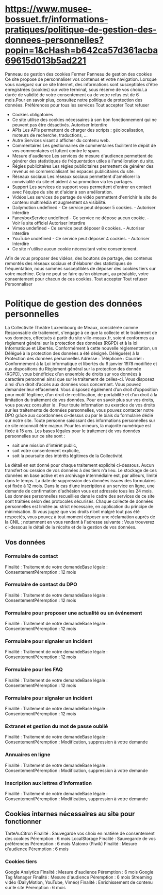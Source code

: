 # https://www.musee-bossuet.fr/informations-pratiques/politique-de-gestion-des-donnees-personnelles?popin=1&cHash=b642ca57d361acba69615d013b5ad221

Panneau de gestion des cookies
Fermer 
Panneau de gestion des cookies
Ce site propose de personnaliser vos contenus et votre navigation. Lorsque vous naviguez sur ce site Internet, des informations sont susceptibles d'être enregistrées (cookies) sur votre terminal, sous réserve de vos choix.La durée de validité de votre consentement ou de votre refus est de 6 mois.Pour en savoir plus, consultez notre politique de protection des données.
Préférences pour tous les services
Tout accepter Tout refuser 
 * Cookies obligatoires
 * Ce site utilise des cookies nécessaires à son bon fonctionnement qui ne peuvent pas être désactivés.
Autoriser Interdire 
 * APIs
Les APIs permettent de charger des scripts : géolocalisation, moteurs de recherche, traductions, ... 
 * Autre
Services visant à afficher du contenu web. 
 * Commentaires
Les gestionnaires de commentaires facilitent le dépôt de vos commentaires et luttent contre le spam. 
 * Mesure d'audience
Les services de mesure d'audience permettent de générer des statistiques de fréquentation utiles à l'amélioration du site. 
 * Régies publicitaires
Les régies publicitaires permettent de générer des revenus en commercialisant les espaces publicitaires du site. 
 * Réseaux sociaux
Les réseaux sociaux permettent d'améliorer la convivialité du site et aident à sa promotion via les partages. 
 * Support
Les services de support vous permettent d'entrer en contact avec l'équipe du site et d'aider à son amélioration. 
 * Vidéos
Les services de partage de vidéo permettent d'enrichir le site de contenu multimédia et augmentent sa visibilité. 
 * Dailymotion undefined - Ce service peut déposer 5 cookies. - 
Autoriser Interdire 
 * FancyboxService undefined - Ce service ne dépose aucun cookie. - Voir le site officiel 
Autoriser Interdire 
 * Vimeo undefined - Ce service peut déposer 8 cookies. - 
Autoriser Interdire 
 * YouTube undefined - Ce service peut déposer 4 cookies. - 
Autoriser Interdire 
 * Ce site n'utilise aucun cookie nécessitant votre consentement.

Afin de vous proposer des vidéos, des boutons de partage, des contenus remontés des réseaux sociaux et d'élaborer des statistiques de fréquentation, nous sommes susceptibles de déposer des cookies tiers sur votre machine. Cela ne peut se faire qu'en obtenant, au préalable, votre consentement pour chacun de ces cookies. Tout accepter Tout refuser Personnaliser 
# Politique de gestion des données personnelles
La Collectivité Théâtre Luxembourg de Meaux, considérée comme Responsable de traitement, s'engage à ce que la collecte et le traitement de vos données, effectués à partir du site ville-meaux.fr, soient conformes au règlement général sur la protection des données (RGPD) et à la loi Informatique et Libertés.
Conformément à cette nouvelle règlementation, un Délégué à la protection des données a été désigné.
Délégué(e) à la Protection des données personnelles Adresse : Téléphone : Courriel : 
Conformément à la Loi informatique et libertés du 6 janvier 1978 modifiée et aux dispositions du Règlement général sur la protection des donnée (RGPD), vous bénéficiez d’un ensemble de droits sur vos données à caractère personnel ainsi que sur le traitement de celles-ci. Vous disposez ainsi d’un droit d’accès aux données vous concernant. Vous pouvez demander leur effacement. Vous disposez également d’un droit d’opposition pour motif légitime, d’un droit de rectification, de portabilité et d’un droit à la limitation du traitement de vos données. Pour en savoir plus sur vos droits, vous pouvez consulter le .
Pour toute information ou exercice de vos droits sur les traitements de données personnelles, vous pouvez contacter notre DPO grâce aux coordonnées ci-dessus ou par le biais du formulaire dédié sur notre site.
Toute personne saisissant des informations personnelles sur ce site reconnaît être majeur. Pour les mineurs, la majorité numérique est fixée à 15 ans.
Les bases légales pour le traitement de vos données personnelles sur ce site sont :
 * soit une mission d'intérêt public,
 * soit votre consentement explicite,
 * soit la poursuite des intérêts légitimes de la Collectivité.

Le détail en est donné pour chaque traitement explicité ci-dessous.
Aucun transfert ou cession de vos données à des tiers n’a lieu.
Le stockage de ces données en base active et en archivage intermédiaire est, par ailleurs, limité dans le temps. La date de suppression des données issues des formulaires est fixée à 12 mois. Dans le cas d’une inscription à un service en ligne, une demande de confirmation d'adhésion vous est adressée tous les 24 mois.
Les données personnelles recueillies dans le cadre des services de ce site sont traitées selon des protocoles sécurisés.
Chaque collecte de données personnelles est limitée au strict nécessaire, en application du principe de minimisation.
Si vous jugez que vos droits n’ont malgré tout pas été respectés, vous pouvez à tout moment déposer une réclamation auprès de la CNIL ; notamment en vous rendant à l'adresse suivante : 
Vous trouverez ci-dessous le détail de la récolte et de la gestion de vos données.
## Vos données
### Formulaire de contact
Finalité : Traitement de votre demandeBase légale : ConsentementPéremption : 12 mois
### Formulaire de contact du DPO
Finalité : Traitement de votre demandeBase légale : ConsentementPéremption : 12 mois
### Formulaire pour proposer une actualité ou un événement
Finalité : Traitement de votre demandeBase légale : ConsentementPéremption : 12 mois
### Formulaire pour signaler un incident
Finalité : Traitement de votre demandeBase légale : ConsentementPéremption : 12 mois
### Formulaire pour les FAQ
Finalité : Traitement de votre demandeBase légale : ConsentementPéremption : 12 mois
### Formulaire pour signaler un incident
Finalité : Traitement de votre demandeBase légale : ConsentementPéremption : 12 mois
### Extranet et gestion du mot de passe oublié
Finalité : Traitement de votre demandeBase légale : ConsentementPéremption : Modification, suppression à votre demande
### Annuaires en ligne
Finalité : Traitement de votre demandeBase légale : ConsentementPéremption : Modification, suppression à votre demande
### Inscription aux lettres d’information
Finalité : Traitement de votre demandeBase légale : ConsentementPéremption : Modification, suppression à votre demande
## Cookies internes nécessaires au site pour fonctionner
TarteAuCitron Finalité : Sauvegarde vos choix en matière de consentement des cookies Péremption : 6 mois
LocalStorage Finalité : Sauvegarde de vos préférences Péremption : 6 mois
Matomo (Piwik) Finalité : Mesure d'audience Péremption : 6 mois
### Cookies tiers
Google Analytics Finalité : Mesure d'audience Péremption : 6 mois
Google Tag Manager Finalité : Mesure d'audience Péremption : 6 mois
Streaming vidéo (DailyMotion, YouTube, Viméo) Finalité : Enrichissement de contenu sur le site Péremption : 6 mois

